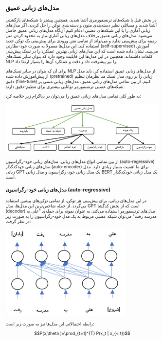 ## مدل‌های زبانی عمیق

در بخش قبل با شبکه‌های ترنسفورمری آشنا شدید. همچنین پیشتر با شبکه‌های بازگشتی آشنا شدید و مسائلی نظیر دسته‌بندی متون و دسته‌بندی توکن را حل کردید. اگر مدل‌های زبانی آماری را با این شبکه‌های عصبی ادغام کنیم آن‌گاه مدل‌های زبانی عمیق حاصل می‌شود. مدل‌های زبانی عمیق برخلاف مدل‌های زبانی آماری،نیاز به محدود کردن متن زمینه برای پیش‌بینی ندارد و می‌تواند از تمامی متن ورودی برای پیش‌بینی یک توکن جدید استفاده کند. این مدل‌ها معمولا به صورت خود-نظارتی (self-supervised) آموزش می‌بیند. نشان داده شده است که این مدل‌های زبانی بهترین عملکرد را در تسک پیش‌بینی کلمات داشته‌اند. همچنین در این مدل‌ها این قابلیت وجود دارد که بتوان سایر تسک‌های NLP را نیز پیشرفت داد و دقت و عملکرد آن‌ها را بسیار ارتقا داد. 

برای آن که بتوان در سایر تسک‌های NLP از مدل‌های زبانی عمیق استفاده کر، باید مدل از پیش‌اموزش داده شده‌ (pretrained) زبانی را بر روی مدل تسک مد نظرمان تنظیم دقیق (fine-tune) کنیم. از بین تمامی مدل‌های زبانی عمیق، مدل‌های زبانی مبتنی بر شبکه‌های عصبی ترنسفورمر توانایی بیشتری برای تنظیم-دقیق دارند.

به طور کلی تمامی مدل‌های زبانی عمیق را می‌توان در دیاگرام زیر خلاصه کرد:

![](./deep_lm.png)



از بین تمامی انواع مدل‌های زبانی، مدل‌های زبانی خود-رگراسیون (auto-regressive)  مدل‌های زبانی خودکدگذار (auto-encoder) برای ما اهمیت بسیار زیادی دارد. مدل زبانی GPT یک مدل زبانی خود-رگراسیون و مدل زبانی BERT یک مدل زبانی خودکدگذار است.



### مدل‌های زبانی خود-رگراسیون (auto-regressive)

در این مدل‌های زبانی، برای پیش‌بینی هر توکن، از تمامی توکن‌های پیشین استفاده می‌گردد. از جمله شاخص‌ترین این مدل‌ها، مدل GPT است که از بخش کدگشا (decoder) مدل‌های ترنسفورمر استفاده می‌کند. به عنوان نمونه برای جمله‌ی "علی به مدرسه رفت" می‌توان شبکه عصبی مربوط به یک مدل خود-رگراسیون را به صورت زیر در نظر گرفت:

![](auto-regressive.png)

رابطه احتمالاتی این مدل‌ها نیز به صورت زیر است:

$$P(x;\theta )=\prod_{t=1}^{T} P(x_t | x_{< t})$$